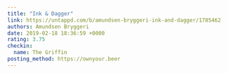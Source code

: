 ```yaml
---
title: "Ink & Dagger"
link: https://untappd.com/b/amundsen-bryggeri-ink-and-dagger/1785462
authors: Amundsen Bryggeri
date: 2019-02-18 18:36:59 +0000
rating: 3.75
checkin:
  name: The Griffin
posting_method: https://ownyour.beer
---
```

